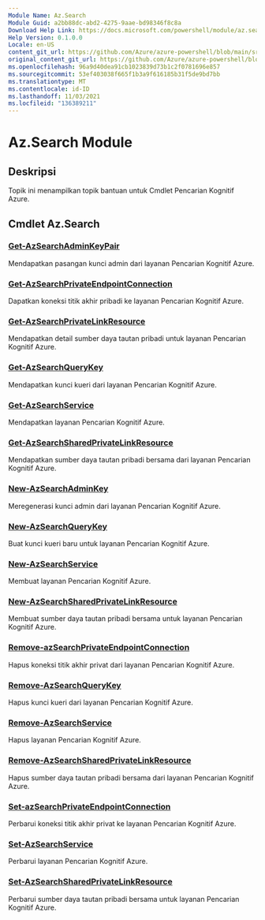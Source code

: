 ```yaml
---
Module Name: Az.Search
Module Guid: a2bb88dc-abd2-4275-9aae-bd98346f8c8a
Download Help Link: https://docs.microsoft.com/powershell/module/az.search
Help Version: 0.1.0.0
Locale: en-US
content_git_url: https://github.com/Azure/azure-powershell/blob/main/src/Search/Search/help/Az.Search.md
original_content_git_url: https://github.com/Azure/azure-powershell/blob/main/src/Search/Search/help/Az.Search.md
ms.openlocfilehash: 96a9d40dea91cb1023839d73b1c2f0781696e857
ms.sourcegitcommit: 53ef403038f665f1b3a9f616185b31f5de9bd7bb
ms.translationtype: MT
ms.contentlocale: id-ID
ms.lasthandoff: 11/03/2021
ms.locfileid: "136389211"
---
```

# Az.Search Module
## Deskripsi
Topik ini menampilkan topik bantuan untuk Cmdlet Pencarian Kognitif Azure.

## Cmdlet Az.Search
### [Get-AzSearchAdminKeyPair](Get-AzSearchAdminKeyPair.md)
Mendapatkan pasangan kunci admin dari layanan Pencarian Kognitif Azure.

### [Get-AzSearchPrivateEndpointConnection](Get-AzSearchPrivateEndpointConnection.md)
Dapatkan koneksi titik akhir pribadi ke layanan Pencarian Kognitif Azure.

### [Get-AzSearchPrivateLinkResource](Get-AzSearchPrivateLinkResource.md)
Mendapatkan detail sumber daya tautan pribadi untuk layanan Pencarian Kognitif Azure.

### [Get-AzSearchQueryKey](Get-AzSearchQueryKey.md)
Mendapatkan kunci kueri dari layanan Pencarian Kognitif Azure.

### [Get-AzSearchService](Get-AzSearchService.md)
Mendapatkan layanan Pencarian Kognitif Azure.

### [Get-AzSearchSharedPrivateLinkResource](Get-AzSearchSharedPrivateLinkResource.md)
Mendapatkan sumber daya tautan pribadi bersama dari layanan Pencarian Kognitif Azure.

### [New-AzSearchAdminKey](New-AzSearchAdminKey.md)
Meregenerasi kunci admin dari layanan Pencarian Kognitif Azure.

### [New-AzSearchQueryKey](New-AzSearchQueryKey.md)
Buat kunci kueri baru untuk layanan Pencarian Kognitif Azure.

### [New-AzSearchService](New-AzSearchService.md)
Membuat layanan Pencarian Kognitif Azure.

### [New-AzSearchSharedPrivateLinkResource](New-AzSearchSharedPrivateLinkResource.md)
Membuat sumber daya tautan pribadi bersama untuk layanan Pencarian Kognitif Azure.

### [Remove-azSearchPrivateEndpointConnection](Remove-AzSearchPrivateEndpointConnection.md)
Hapus koneksi titik akhir privat dari layanan Pencarian Kognitif Azure.

### [Remove-AzSearchQueryKey](Remove-AzSearchQueryKey.md)
Hapus kunci kueri dari layanan Pencarian Kognitif Azure.

### [Remove-AzSearchService](Remove-AzSearchService.md)
Hapus layanan Pencarian Kognitif Azure.

### [Remove-AzSearchSharedPrivateLinkResource](Remove-AzSearchSharedPrivateLinkResource.md)
Hapus sumber daya tautan pribadi bersama dari layanan Pencarian Kognitif Azure.

### [Set-azSearchPrivateEndpointConnection](Set-AzSearchPrivateEndpointConnection.md)
Perbarui koneksi titik akhir privat ke layanan Pencarian Kognitif Azure.

### [Set-AzSearchService](Set-AzSearchService.md)
Perbarui layanan Pencarian Kognitif Azure.

### [Set-AzSearchSharedPrivateLinkResource](Set-AzSearchSharedPrivateLinkResource.md)
Perbarui sumber daya tautan pribadi bersama untuk layanan Pencarian Kognitif Azure.

